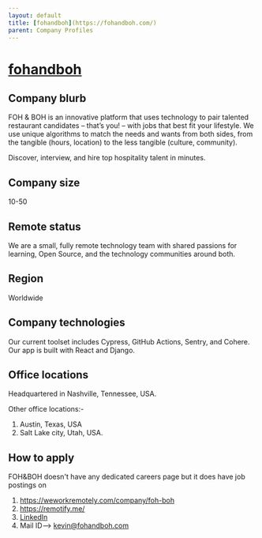 ```yaml
---
layout: default
title: [fohandboh](https://fohandboh.com/)
parent: Company Profiles
---
```


# [fohandboh](https://fohandboh.com/)

## Company blurb

FOH & BOH is an innovative platform that uses technology to pair talented restaurant candidates – that’s you! – with jobs that best fit your lifestyle. We use unique algorithms to match the needs and wants from both sides, from the tangible (hours, location) to the less tangible (culture, community).

Discover, interview, and hire top hospitality talent in minutes.

## Company size

10-50

## Remote status

We are a small, fully remote technology team with shared passions for learning, Open Source, and the technology communities around both. 

## Region

Worldwide

## Company technologies

Our current toolset includes Cypress, GitHub Actions, Sentry, and Cohere. Our app is built with React and Django.

## Office locations

Headquartered in Nashville, Tennessee, USA.

Other office locations:-

1. Austin, Texas, USA
2. Salt Lake city, Utah, USA.

## How to apply

FOH&BOH doesn't have any dedicated careers page but it does have job postings on 
1. https://weworkremotely.com/company/foh-boh
2. https://remotify.me/
3. [LinkedIn](https://www.linkedin.com/shareArticle?mini=true&source=We+Work+Remotely&title=foh%26boh&url=https%3A%2F%2Fweworkremotely.com%2Fcompany%2Ffoh-boh)
4. Mail ID--> kevin@fohandboh.com
